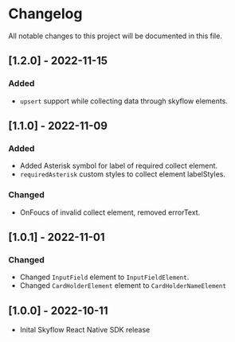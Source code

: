 # Changelog

All notable changes to this project will be documented in this file.

## [1.2.0] - 2022-11-15
### Added
-   `upsert` support while collecting data through skyflow elements.
## [1.1.0] - 2022-11-09
### Added
- Added Asterisk symbol for label of required collect element. 
- `requiredAsterisk` custom styles to collect element labelStyles.
### Changed
- OnFoucs of invalid collect element, removed errorText. 
## [1.0.1] - 2022-11-01

### Changed

- Changed `InputField` element to `InputFieldElement`. 
- Changed `CardHolderElement` element to `CardHolderNameElement` 


## [1.0.0] - 2022-10-11

- Inital Skyflow React Native SDK release